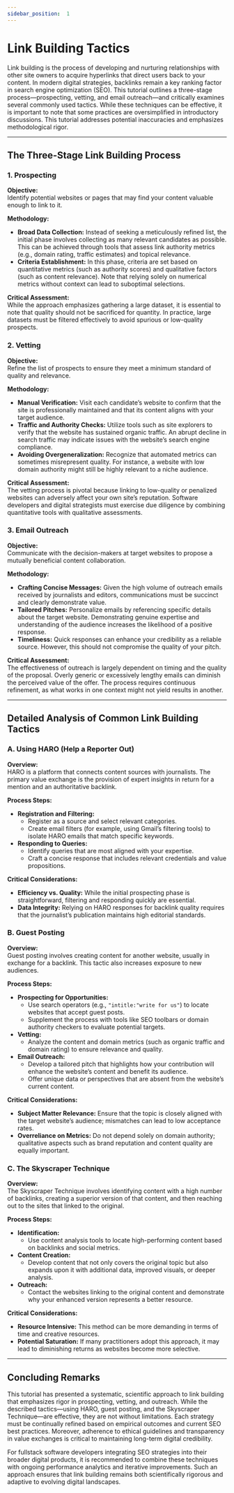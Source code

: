 ```yaml
---
sidebar_position:  1
---
```


# Link Building Tactics



Link building is the process of developing and nurturing relationships with other site owners to acquire hyperlinks that direct users back to your content. In modern digital strategies, backlinks remain a key ranking factor in search engine optimization (SEO). This tutorial outlines a three-stage process—prospecting, vetting, and email outreach—and critically examines several commonly used tactics. While these techniques can be effective, it is important to note that some practices are oversimplified in introductory discussions. This tutorial addresses potential inaccuracies and emphasizes methodological rigor.

---

## The Three-Stage Link Building Process

### 1. Prospecting

**Objective:**  
Identify potential websites or pages that may find your content valuable enough to link to it.

**Methodology:**  
- **Broad Data Collection:** Instead of seeking a meticulously refined list, the initial phase involves collecting as many relevant candidates as possible. This can be achieved through tools that assess link authority metrics (e.g., domain rating, traffic estimates) and topical relevance.
- **Criteria Establishment:** In this phase, criteria are set based on quantitative metrics (such as authority scores) and qualitative factors (such as content relevance). Note that relying solely on numerical metrics without context can lead to suboptimal selections.

**Critical Assessment:**  
While the approach emphasizes gathering a large dataset, it is essential to note that quality should not be sacrificed for quantity. In practice, large datasets must be filtered effectively to avoid spurious or low-quality prospects.

### 2. Vetting

**Objective:**  
Refine the list of prospects to ensure they meet a minimum standard of quality and relevance.

**Methodology:**  
- **Manual Verification:** Visit each candidate’s website to confirm that the site is professionally maintained and that its content aligns with your target audience.
- **Traffic and Authority Checks:** Utilize tools such as site explorers to verify that the website has sustained organic traffic. An abrupt decline in search traffic may indicate issues with the website’s search engine compliance.
- **Avoiding Overgeneralization:** Recognize that automated metrics can sometimes misrepresent quality. For instance, a website with low domain authority might still be highly relevant to a niche audience.

**Critical Assessment:**  
The vetting process is pivotal because linking to low-quality or penalized websites can adversely affect your own site’s reputation. Software developers and digital strategists must exercise due diligence by combining quantitative tools with qualitative assessments.

### 3. Email Outreach

**Objective:**  
Communicate with the decision-makers at target websites to propose a mutually beneficial content collaboration.

**Methodology:**  
- **Crafting Concise Messages:** Given the high volume of outreach emails received by journalists and editors, communications must be succinct and clearly demonstrate value.
- **Tailored Pitches:** Personalize emails by referencing specific details about the target website. Demonstrating genuine expertise and understanding of the audience increases the likelihood of a positive response.
- **Timeliness:** Quick responses can enhance your credibility as a reliable source. However, this should not compromise the quality of your pitch.

**Critical Assessment:**  
The effectiveness of outreach is largely dependent on timing and the quality of the proposal. Overly generic or excessively lengthy emails can diminish the perceived value of the offer. The process requires continuous refinement, as what works in one context might not yield results in another.

---

## Detailed Analysis of Common Link Building Tactics

### A. Using HARO (Help a Reporter Out)

**Overview:**  
HARO is a platform that connects content sources with journalists. The primary value exchange is the provision of expert insights in return for a mention and an authoritative backlink.

**Process Steps:**
- **Registration and Filtering:**  
  - Register as a source and select relevant categories.  
  - Create email filters (for example, using Gmail’s filtering tools) to isolate HARO emails that match specific keywords.
- **Responding to Queries:**  
  - Identify queries that are most aligned with your expertise.
  - Craft a concise response that includes relevant credentials and value propositions.
  
**Critical Considerations:**  
- **Efficiency vs. Quality:** While the initial prospecting phase is straightforward, filtering and responding quickly are essential.  
- **Data Integrity:** Relying on HARO responses for backlink quality requires that the journalist’s publication maintains high editorial standards.

### B. Guest Posting

**Overview:**  
Guest posting involves creating content for another website, usually in exchange for a backlink. This tactic also increases exposure to new audiences.

**Process Steps:**
- **Prospecting for Opportunities:**  
  - Use search operators (e.g., `"intitle:"write for us"`) to locate websites that accept guest posts.
  - Supplement the process with tools like SEO toolbars or domain authority checkers to evaluate potential targets.
- **Vetting:**  
  - Analyze the content and domain metrics (such as organic traffic and domain rating) to ensure relevance and quality.
- **Email Outreach:**  
  - Develop a tailored pitch that highlights how your contribution will enhance the website’s content and benefit its audience.
  - Offer unique data or perspectives that are absent from the website’s current content.

**Critical Considerations:**  
- **Subject Matter Relevance:** Ensure that the topic is closely aligned with the target website’s audience; mismatches can lead to low acceptance rates.
- **Overreliance on Metrics:** Do not depend solely on domain authority; qualitative aspects such as brand reputation and content quality are equally important.

### C. The Skyscraper Technique

**Overview:**  
The Skyscraper Technique involves identifying content with a high number of backlinks, creating a superior version of that content, and then reaching out to the sites that linked to the original.

**Process Steps:**
- **Identification:**  
  - Use content analysis tools to locate high-performing content based on backlinks and social metrics.
- **Content Creation:**  
  - Develop content that not only covers the original topic but also expands upon it with additional data, improved visuals, or deeper analysis.
- **Outreach:**  
  - Contact the websites linking to the original content and demonstrate why your enhanced version represents a better resource.
  
**Critical Considerations:**  
- **Resource Intensive:** This method can be more demanding in terms of time and creative resources.
- **Potential Saturation:** If many practitioners adopt this approach, it may lead to diminishing returns as websites become more selective.

---

## Concluding Remarks

This tutorial has presented a systematic, scientific approach to link building that emphasizes rigor in prospecting, vetting, and outreach. While the described tactics—using HARO, guest posting, and the Skyscraper Technique—are effective, they are not without limitations. Each strategy must be continually refined based on empirical outcomes and current SEO best practices. Moreover, adherence to ethical guidelines and transparency in value exchanges is critical to maintaining long-term digital credibility.

For fullstack software developers integrating SEO strategies into their broader digital products, it is recommended to combine these techniques with ongoing performance analytics and iterative improvements. Such an approach ensures that link building remains both scientifically rigorous and adaptive to evolving digital landscapes.


